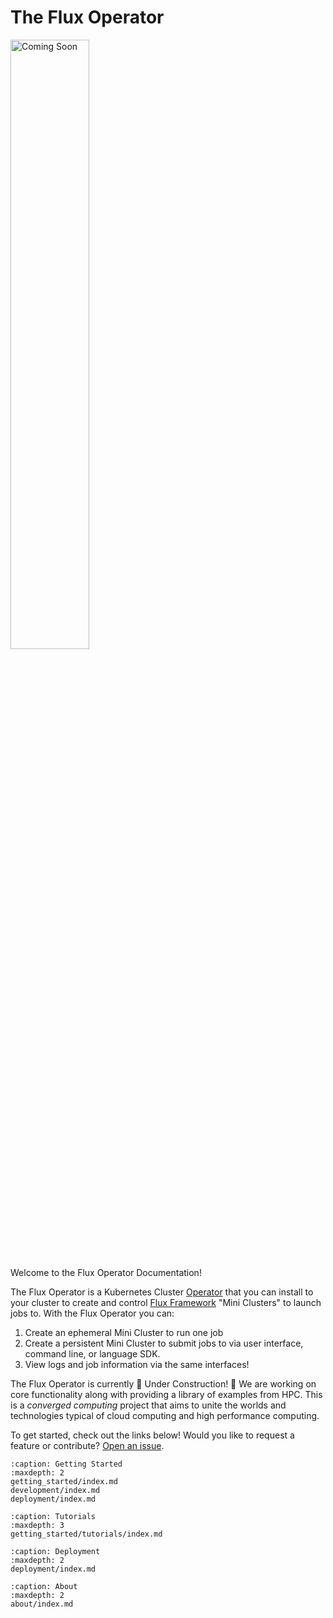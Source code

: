 # The Flux Operator

<img style="width:50%" alt="Coming Soon" src="_static/images/coming-soon.png">


Welcome to the Flux Operator Documentation!

The Flux Operator is a Kubernetes Cluster [Operator](https://kubernetes.io/docs/concepts/extend-kubernetes/operator/) 
that you can install to your cluster to create and control [Flux Framework](https://flux-framework.org/) "Mini Clusters"
to launch jobs to. With the Flux Operator you can:

1. Create an ephemeral Mini Cluster to run one job
2. Create a persistent Mini Cluster to submit jobs to via user interface, command line, or language SDK.
3. View logs and job information via the same interfaces!

The Flux Operator is currently 🚧️ Under Construction! 🚧️
We are working on core functionality along with providing a library of
examples from HPC. This is a *converged computing* project that aims
to unite the worlds and technologies typical of cloud computing and
high performance computing.

To get started, check out the links below!
Would you like to request a feature or contribute?
[Open an issue](https://github.com/flux-framework/flux-operator/issues).

```{toctree}
:caption: Getting Started
:maxdepth: 2
getting_started/index.md
development/index.md
deployment/index.md
```

```{toctree}
:caption: Tutorials
:maxdepth: 3
getting_started/tutorials/index.md
```


```{toctree}
:caption: Deployment
:maxdepth: 2
deployment/index.md
```

```{toctree}
:caption: About
:maxdepth: 2
about/index.md
```

<script>
// This is a small hack to populate empty sidebar with an image!
document.addEventListener('DOMContentLoaded', function () {
    var currentNode = document.querySelector('.md-sidebar__scrollwrap');
    currentNode.outerHTML =
	'<div class="md-sidebar__scrollwrap">' +
		'<img style="width:100%" src="_static/images/flux-operator.png"/>' +
		
	'</div>';
}, false);

</script>
